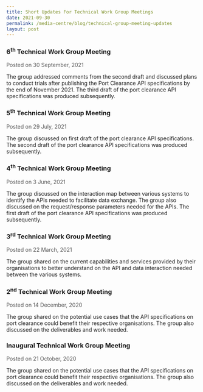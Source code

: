 ```yaml
---
title: Short Updates For Technical Work Group Meetings
date: 2021-09-30
permalink: /media-centre/blog/technical-group-meeting-updates
layout: post
---
```


<h3><strong>6<sup>th</sup> Technical Work Group Meeting</strong></h3>

<div style="margin-top: 1rem; color: #565656;">Posted on 30 September, 2021</div>

<p>The group addressed comments from the second draft and discussed plans to conduct trials after publishing the Port Clearance API specifications by the end of November 2021. The third draft of the port clearance API specifications was produced subsequently.</p>

<h3><strong>5<sup>th</sup> Technical Work Group Meeting</strong></h3>

<div style="margin-top: 1rem; color: #565656;">Posted on 29 July, 2021</div>

<p>The group discussed on first draft of the port clearance API specifications. The second draft of the port clearance API specifications was produced subsequently.</p>

<h3><strong>4<sup>th</sup> Technical Work Group Meeting</strong></h3>

<div style="margin-top: 1rem; color: #565656;">Posted on 3 June, 2021</div>

<p>The group discussed on the interaction map between various systems to identify the APIs needed to facilitate data exchange. The group also discussed on the request/response parameters needed for the APIs. The first draft of the port clearance API specifications was produced subsequently.</p>

<h3><strong>3<sup>rd</sup> Technical Work Group Meeting</strong></h3>

<div style="margin-top: 1rem; color: #565656;">Posted on 22 March, 2021</div>

<p>The group shared on the current capabilities and services provided by their organisations to better understand on the API and data interaction needed between the various systems.</p>

<h3><strong>2<sup>nd</sup> Technical Work Group Meeting</strong></h3>

<div style="margin-top: 1rem; color: #565656;">Posted on 14 December, 2020</div>

<p>The group shared on the potential use cases that the API specifications on port clearance could benefit their respective organisations. The group also discussed on the deliverables and work needed.</p>

<h3><strong>Inaugural Technical Work Group Meeting</strong></h3>

<div style="margin-top: 1rem; color: #565656;">Posted on 21 October, 2020</div>

<p>The group shared on the potential use cases that the API specifications on port clearance could benefit their respective organisations. The group also discussed on the deliverables and work needed.</p>
